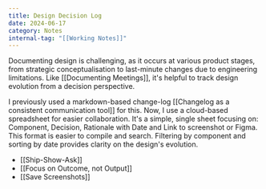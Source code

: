 ```yaml
---
title: Design Decision Log
date: 2024-06-17
category: Notes
internal-tag: "[[Working Notes]]"
---
```

Documenting design is challenging, as it occurs at various product stages, from strategic conceptualisation to last-minute changes due to engineering limitations. Like [[Documenting Meetings]], it's helpful to track design evolution from a decision perspective.

I previously used a markdown-based change-log [[Changelog as a consistent communication tool]] for this. Now, I use a cloud-based spreadsheet for easier collaboration. It's a simple, single sheet focusing on: Component, Decision, Rationale with Date and  Link to screenshot or Figma. This format is easier to compile and search. Filtering by component and sorting by date provides clarity on the design's evolution.

- [[Ship-Show-Ask]]
- [[Focus on Outcome, not Output]]
- [[Save Screenshots]]